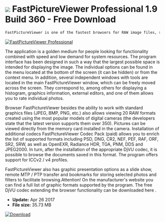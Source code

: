 # ![](https://cdn.softexe.net/static/icon/win.gif) FastPictureViewer Professional 1.9 Build 360 - Free Download

```sh
FastPictureViewer is one of the fastest browsers for RAW image files, supporting over 20 different formats created by most of the most popular digital cameras. It is also perfect when working with graphics in standard formats.
```
[![FastPictureViewer Professional](https://gallery.dpcdn.pl/imgc/Tools/1811/g_-_420x350_1.5_-_x20110124122558_00.png)](https://softexe.net/win/multimedia/image-viewer/fastpictureviewer-professional:ppRfg.html)

The application is a golden medium for people looking for functionality combined with speed and low demand for system resources. The program interface has been designed in such a way that the largest possible space is intended for displaying the image. The individual options can be found in the menu located at the bottom of the screen (it can be hidden) or from the context menu. In addition, several independent windows with tools are located in the main FastPictureViewer window, which can be freely moved across the screen. They correspond to, among others for displaying a histogram, graphics information, external editors, and one of them allows you to rate individual photos.
 
 Browser FastPictureViewer besides the ability to work with standard graphics files (JPEG, BMP, PNG, etc.) also allows viewing 20 RAW formats created using the most popular models of digital cameras (the developers state that the latest version supports them over 350). Pictures can be viewed directly from the memory card installed in the camera. Installation of additional codecs FastPictureViewer Codec Pack (paid) allows you to enrich the list of supported formats including PSD, DNG, CR2, NEF, PEF, RAF, ORF, SR2, SRW, as well as OpenEXR, Radiance HDR, TGA, PNM, DDS and JPEG2000. In turn, after the installation of the appropriate DjVU codec, it is possible to browse the documents saved in this format. The program offers support for ICCv2 / v4 profiles.
 
 FastPictureViewer also has graphic presentation options as a slide show, remote MTP / PTP transfer and bookmarks for storing selected photos and filters to facilitate browsing.Attention!
 On the manufacturer's website you can find a full list of graphic formats supported by the program.
 The free DjVU codec extending the browser functionality can be downloaded here .


- **Update:** Apr 26 2017
- **File size:** 35.73 MB

[![Download](https://cdn.softexe.net/static/img/download.png)](https://softexe.net/win/multimedia/image-viewer/fastpictureviewer-professional:ppRfg.html)

